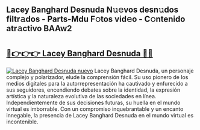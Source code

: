 ## Lacey Banghard Desnuda N𝚞𝚎vos desn𝚞dos filtr𝚊dos - Parts-Mdu F𝚘tos vid𝚎o - C𝚘ntenido atr𝚊ctivo BAAw2

# <h2><a href="http://mb8yxj.tromn.icu/?c=Lacey+Banghard+Desnuda">🔗👉👉👉 Lacey Banghard Desnuda 🔗🔗</a></h2>

[![Lacey Banghard Desnuda nuevo](https://i.imgur.com/pEAQMta.gif)](http://mb8yxj.tromn.icu/?c=Lacey+Banghard+Desnuda)
Lacey Banghard Desnuda, un personaje complejo y polarizador, elude la comprensión fácil. Su uso pionero de los medios digitales para la autorrepresentación ha cautivado y enfurecido a sus seguidores, encendiendo debates sobre la identidad, la expresión artística y la naturaleza evolutiva de las sociedades en línea. Independientemente de sus decisiones futuras, su huella en el mundo virtual es imborrable. Con un compromiso inquebrantable y un encanto innegable, la presencia de Lacey Banghard Desnuda en el mundo virtual es incontenible.
